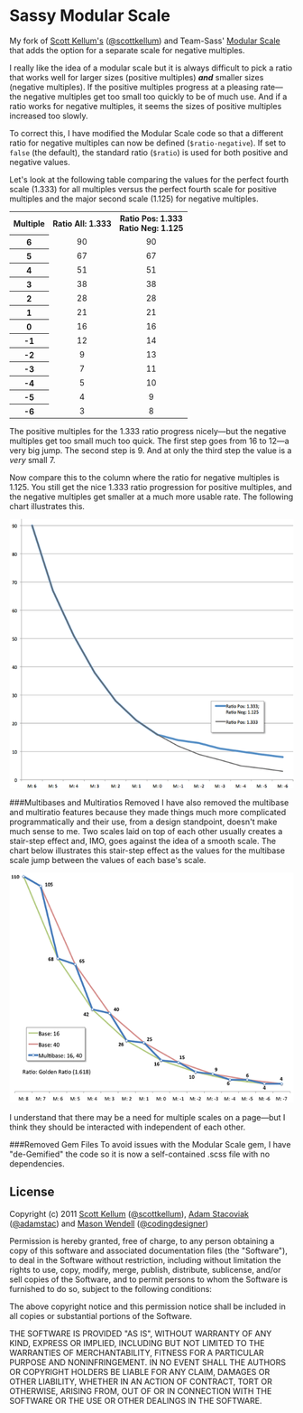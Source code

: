 # Sassy Modular Scale

My fork of [Scott Kellum's](http://www.scottkellum.com/) ([@scottkellum](http://twitter.com/scottkellum)) and Team-Sass' [Modular Scale](https://github.com/Team-Sass/modular-scale) that adds the option for a separate scale for negative multiples.

I really like the idea of a modular scale but it is always difficult to pick a ratio that works well for larger sizes (positive multiples) _**and**_ smaller sizes (negative multiples). If the positive multiples progress at a pleasing rate—the negative multiples get too small too quickly to be of much use. And if a ratio works for negative multiples, it seems the sizes of positive multiples increased too slowly.

To correct this, I have modified the Modular Scale code so that a different ratio for negative multiples can now be defined (`$ratio-negative`). If set to `false` (the default), the standard ratio (`$ratio`) is used for both positive and negative values.

Let's look at the following table comparing the values for the perfect fourth scale (1.333) for all multiples versus the perfect fourth scale for positive multiples and the major second scale (1.125) for negative multiples.

<table cellspacing="0">
	<tr>
		<th>Multiple</th>
		<th>Ratio All: 1.333</th>
		<th>Ratio Pos: 1.333<br />Ratio Neg: 1.125</th>
	</tr>
	<tr>
		<th align="center">6</th>
		<td align="center">90</td>
		<td align="center">90</td>
	</tr>
	<tr>
		<th align="center">5</th>
		<td align="center">67</td>
		<td align="center">67</td>
	</tr>
	<tr>
		<th align="center">4</th>
		<td align="center">51</td>
		<td align="center">51</td>
	</tr>
	<tr>
		<th align="center">3</th>
		<td align="center">38</td>
		<td align="center">38</td>
	</tr>
	<tr>
		<th align="center">2</th>
		<td align="center">28</td>
		<td align="center">28</td>
	</tr>
	<tr>
		<th align="center">1</th>
		<td align="center">21</td>
		<td align="center">21</td>
	</tr>
	<tr>
		<th align="center">0</th>
		<td align="center">16</td>
		<td align="center">16</td>
	</tr>
	<tr>
		<th align="center">-1</th>
		<td align="center">12</td>
		<td align="center">14</td>
	</tr>
	<tr>
		<th align="center">-2</th>
		<td align="center">9</td>
		<td align="center">13</td>
	</tr>
	<tr>
		<th align="center">-3</th>
		<td align="center">7</td>
		<td align="center">11</td>
	</tr>
	<tr>
		<th align="center">-4</th>
		<td align="center">5</td>
		<td align="center">10</td>
	</tr>
	<tr>
		<th align="center">-5</th>
		<td align="center">4</td>
		<td align="center">9</td>
	</tr>
	<tr>
		<th align="center">-6</th>
		<td align="center">3</td>
		<td align="center">8</td>
	</tr>
</table>

The positive multiples for the 1.333 ratio progress nicely—but the negative multiples get too small much too quick. The first step goes from 16 to 12—a very big jump. The second step is 9. And at only the third step the value is a *very* small 7.

Now compare this to the column where the ratio for negative multiples is 1.125. You still get the nice 1.333 ratio progression for positive multiples, and the negative multiples get smaller at a much more usable rate. The following chart illustrates this.

![image](chart.png)

###Multibases and Multiratios Removed
I have also removed the multibase and multiratio features because they made things much more complicated programmatically and their use, from a design standpoint, doesn't make much sense to me. Two scales laid on top of each other usually creates a stair-step effect and, IMO, goes against the idea of a smooth scale. The chart below illustrates this stair-step effect as the values for the multibase scale jump between the values of each base's scale. 

![image](multibase.png)

I understand that there may be a need for multiple scales on a page—but I think they should be interacted with independent of each other.

###Removed Gem Files
To avoid issues with the Modular Scale gem, I have "de-Gemified" the code so it is now a self-contained .scss file with no dependencies.

## License
Copyright (c) 2011 [Scott Kellum](http://www.scottkellum.com/) ([@scottkellum](http://twitter.com/scottkellum)), [Adam Stacoviak](http://adamstacoviak.com/) ([@adamstac](http://twitter.com/adamstac)) and [Mason Wendell](http://thecodingdesigner.com/) ([@codingdesigner](http://twitter.com/codingdesigner))

Permission is hereby granted, free of charge, to any person obtaining a copy of this software and associated documentation files (the "Software"), to deal in the Software without restriction, including without limitation the rights to use, copy, modify, merge, publish, distribute, sublicense, and/or sell copies of the Software, and to permit persons to whom the Software is furnished to do so, subject to the following conditions:

The above copyright notice and this permission notice shall be included in all copies or substantial portions of the Software.

THE SOFTWARE IS PROVIDED "AS IS", WITHOUT WARRANTY OF ANY KIND, EXPRESS OR IMPLIED, INCLUDING BUT NOT LIMITED TO THE WARRANTIES OF MERCHANTABILITY, FITNESS FOR A PARTICULAR PURPOSE AND NONINFRINGEMENT. IN NO EVENT SHALL THE AUTHORS OR COPYRIGHT HOLDERS BE LIABLE FOR ANY CLAIM, DAMAGES OR OTHER LIABILITY, WHETHER IN AN ACTION OF CONTRACT, TORT OR OTHERWISE, ARISING FROM, OUT OF OR IN CONNECTION WITH THE SOFTWARE OR THE USE OR OTHER DEALINGS IN THE SOFTWARE.
